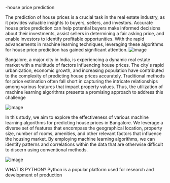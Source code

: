 -house price prediction

The prediction of house prices is a crucial task in the real estate industry, as
it provides valuable insights to buyers, sellers, and investors. Accurate
house price prediction can help potential buyers make informed decisions
about their investments, assist sellers in determining a fair asking price, and
enable investors to identify profitable opportunities. With the rapid
advancements in machine learning techniques, leveraging these algorithms
for house price prediction has gained significant attention.
![image](https://github.com/SAIKUMAR500/SAIKUMAR500/assets/142808645/b6421fbf-86b4-4a0a-9014-e3b85d6efde5)



Bangalore, a major city in India, is experiencing a dynamic real estate
market with a multitude of factors influencing house prices. The city's rapid
urbanization, economic growth, and increasing population have contributed
to the complexity of predicting house prices accurately. Traditional
methods for price estimation often fall short in capturing the intricate
relationships among various features that impact property values. Thus, the
utilization of machine learning algorithms presents a promising approach to
address this challenge


![image](https://github.com/SAIKUMAR500/SAIKUMAR500/assets/142808645/8a58a04b-3fff-4911-b727-1e955a0692e0)




In this study, we aim to explore the effectiveness of various machine
learning algorithms for predicting house prices in Bangalore. We leverage a
diverse set of features that encompass the geographical location, property
size, number of rooms, amenities, and other relevant factors that influence
the housing market. By employing machine learning algorithms, we can
identify patterns and correlations within the data that are otherwise difficult
to discern using conventional methods.



![image](https://github.com/SAIKUMAR500/SAIKUMAR500/assets/142808645/ed9fb68e-5afd-41b8-90a0-d926fba6a2fe)

WHAT IS PYTHON?
Python is a popular platform used for research and development of production
